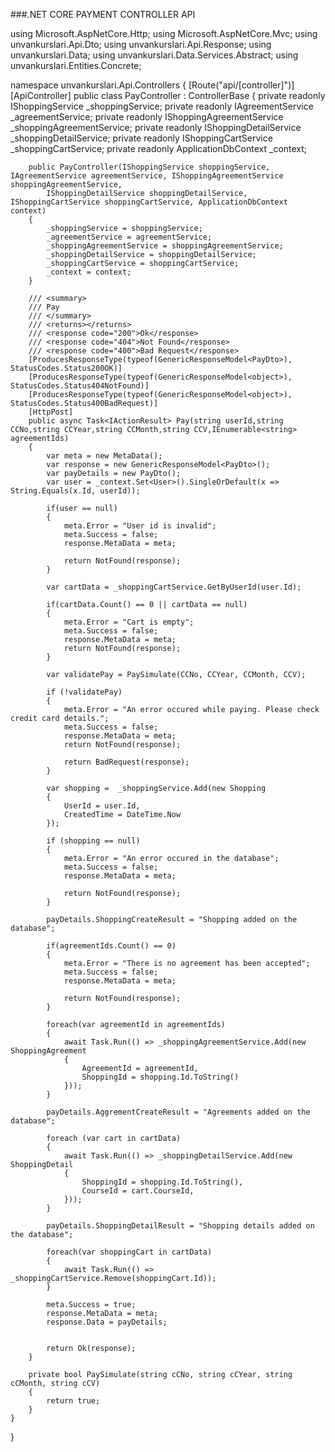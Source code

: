 ###.NET CORE PAYMENT CONTROLLER API


using Microsoft.AspNetCore.Http;
using Microsoft.AspNetCore.Mvc;
using unvankurslari.Api.Dto;
using unvankurslari.Api.Response;
using unvankurslari.Data;
using unvankurslari.Data.Services.Abstract;
using unvankurslari.Entities.Concrete;

namespace unvankurslari.Api.Controllers
{
    [Route("api/[controller]")]
    [ApiController]
    public class PayController : ControllerBase
    {
        private readonly IShoppingService _shoppingService;
        private readonly IAgreementService _agreementService;
        private readonly IShoppingAgreementService _shoppingAgreementService;
        private readonly IShoppingDetailService _shoppingDetailService;
        private readonly IShoppingCartService _shoppingCartService;
        private readonly ApplicationDbContext _context;

        

        public PayController(IShoppingService shoppingService, IAgreementService agreementService, IShoppingAgreementService shoppingAgreementService,
            IShoppingDetailService shoppingDetailService, IShoppingCartService shoppingCartService, ApplicationDbContext context)
        {
            _shoppingService = shoppingService;
            _agreementService = agreementService;
            _shoppingAgreementService = shoppingAgreementService;
            _shoppingDetailService = shoppingDetailService;
            _shoppingCartService = shoppingCartService;
            _context = context;
        }

        /// <summary>
        /// Pay 
        /// </summary>
        /// <returns></returns>
        /// <response code="200">Ok</response>
        /// <response code="404">Not Found</response>
        /// <response code="400">Bad Request</response>
        [ProducesResponseType(typeof(GenericResponseModel<PayDto>), StatusCodes.Status200OK)]
        [ProducesResponseType(typeof(GenericResponseModel<object>), StatusCodes.Status404NotFound)]
        [ProducesResponseType(typeof(GenericResponseModel<object>), StatusCodes.Status400BadRequest)]
        [HttpPost]
        public async Task<IActionResult> Pay(string userId,string CCNo,string CCYear,string CCMonth,string CCV,IEnumerable<string> agreementIds)
        {
            var meta = new MetaData();
            var response = new GenericResponseModel<PayDto>();
            var payDetails = new PayDto();
            var user = _context.Set<User>().SingleOrDefault(x => String.Equals(x.Id, userId));

            if(user == null)
            {
                meta.Error = "User id is invalid";
                meta.Success = false;
                response.MetaData = meta;

                return NotFound(response);
            }

            var cartData = _shoppingCartService.GetByUserId(user.Id);
            
            if(cartData.Count() == 0 || cartData == null)
            {
                meta.Error = "Cart is empty";
                meta.Success = false;
                response.MetaData = meta;
                return NotFound(response);
            }

            var validatePay = PaySimulate(CCNo, CCYear, CCMonth, CCV);

            if (!validatePay)
            {
                meta.Error = "An error occured while paying. Please check credit card details.";
                meta.Success = false;
                response.MetaData = meta;
                return NotFound(response);

                return BadRequest(response);
            }

            var shopping =  _shoppingService.Add(new Shopping
            {
                UserId = user.Id,
                CreatedTime = DateTime.Now
            });

            if (shopping == null)
            {
                meta.Error = "An error occured in the database";
                meta.Success = false;
                response.MetaData = meta;
                
                return NotFound(response);
            }

            payDetails.ShoppingCreateResult = "Shopping added on the database";
            
            if(agreementIds.Count() == 0)
            {
                meta.Error = "There is no agreement has been accepted";
                meta.Success = false;
                response.MetaData = meta;
                
                return NotFound(response);
            }

            foreach(var agreementId in agreementIds)
            {
                await Task.Run(() => _shoppingAgreementService.Add(new ShoppingAgreement
                {
                    AgreementId = agreementId,
                    ShoppingId = shopping.Id.ToString()
                }));
            }

            payDetails.AggrementCreateResult = "Agreements added on the database";

            foreach (var cart in cartData)
            {
                await Task.Run(() => _shoppingDetailService.Add(new ShoppingDetail
                {
                    ShoppingId = shopping.Id.ToString(),
                    CourseId = cart.CourseId,
                }));
            }

            payDetails.ShoppingDetailResult = "Shopping details added on the database";
            
            foreach(var shoppingCart in cartData)
            {
                await Task.Run(() => _shoppingCartService.Remove(shoppingCart.Id));
            }

            meta.Success = true;
            response.MetaData = meta;
            response.Data = payDetails;
            
            
            return Ok(response);
        }

        private bool PaySimulate(string cCNo, string cCYear, string cCMonth, string cCV)
        {
            return true;
        }
    }
}
